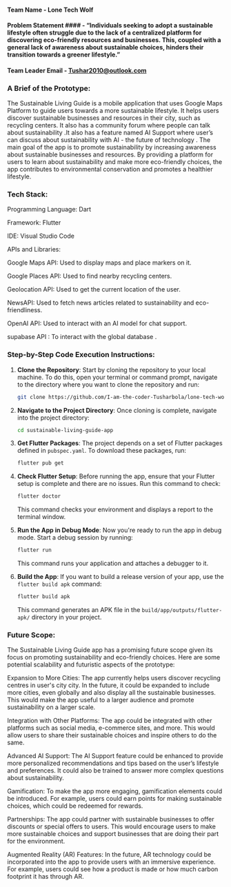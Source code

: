 #### Team Name - Lone Tech Wolf
#### Problem Statement #### - “Individuals seeking to adopt a sustainable lifestyle often struggle due to the lack of a centralized platform for discovering eco-friendly resources and businesses. This, coupled with a general lack of awareness about sustainable choices, hinders their transition towards a greener lifestyle.”

#### Team Leader Email - Tushar2010@outlook.com

### A Brief of the Prototype:
The Sustainable Living Guide is a mobile application that uses Google Maps Platform to guide users towards a more sustainable lifestyle. It helps users discover sustainable businesses and resources in their city, such as recycling centers. It also has a community forum where people can talk about sustainability .It also has a feature named AI Support where user’s can discuss about sustainability with AI  - the future of technology . The main goal of the app is to promote sustainability by increasing awareness about sustainable businesses and resources. By providing a platform for users to learn about sustainability and make more eco-friendly choices, the app contributes to environmental conservation and promotes a healthier lifestyle.


  
### Tech Stack: 
Programming Language: Dart

Framework: Flutter

IDE: Visual Studio Code

 APIs and Libraries:

  Google Maps API: Used to display maps and place markers on it.
  
  Google Places API: Used to find nearby recycling centers.
  
  Geolocation API: Used to get the current location of the user.
  
  NewsAPI: Used to fetch news articles related to sustainability and eco-friendliness.
  
  OpenAI API: Used to interact with an AI model for chat support.
  
  supabase API : To interact with the global database .


### Step-by-Step Code Execution Instructions:



1. **Clone the Repository**: Start by cloning the repository to your local machine. To do this, open your terminal or command prompt, navigate to the directory where you want to clone the repository and run:

    ```bash
    git clone https://github.com/I-am-the-coder-Tusharbola/lone-tech-wolf.git
    ```


2. **Navigate to the Project Directory**: Once cloning is complete, navigate into the project directory:

    ```bash
    cd sustainable-living-guide-app
    ```


3. **Get Flutter Packages**: The project depends on a set of Flutter packages defined in `pubspec.yaml`. To download these packages, run:

    ```bash
    flutter pub get
    ```

4. **Check Flutter Setup**: Before running the app, ensure that your Flutter setup is complete and there are no issues. Run this command to check:

    ```bash
    flutter doctor
    ```

   This command checks your environment and displays a report to the terminal window.

5. **Run the App in Debug Mode**: Now you're ready to run the app in debug mode. Start a debug session by running:

    ```bash
    flutter run
    ```

   This command runs your application and attaches a debugger to it.

6. **Build the App**: If you want to build a release version of your app, use the `flutter build apk` command:

    ```bash
    flutter build apk
    ```

   This command generates an APK file in the `build/app/outputs/flutter-apk/` directory in your project.






  
### Future Scope:
The Sustainable Living Guide app has a promising future scope given its focus on promoting sustainability and eco-friendly choices. Here are some potential scalability and futuristic aspects of the prototype:

Expansion to More Cities: The app currently helps users discover recycling centres in user's city city. In the future, it could be expanded to include more cities, even globally and also display all the sustainable businesses. This would make the app useful to a larger audience and promote sustainability on a larger scale.

Integration with Other Platforms: The app could be integrated with other platforms such as social media, e-commerce sites, and more. This would allow users to share their sustainable choices and inspire others to do the same.

Advanced AI Support: The AI Support feature could be enhanced to provide more personalized recommendations and tips based on the user’s lifestyle and preferences. It could also be trained to answer more complex questions about sustainability.

Gamification: To make the app more engaging, gamification elements could be introduced. For example, users could earn points for making sustainable choices, which could be redeemed for rewards.

Partnerships: The app could partner with sustainable businesses to offer discounts or special offers to users. This would encourage users to make more sustainable choices and support businesses that are doing their part for the environment.

Augmented Reality (AR) Features: In the future, AR technology could be incorporated into the app to provide users with an immersive experience. For example, users could see how a product is made or how much carbon footprint it has through AR.
   
